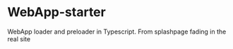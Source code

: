 # WebApp-starter
WebApp loader and preloader in Typescript. From splashpage fading in the real site
